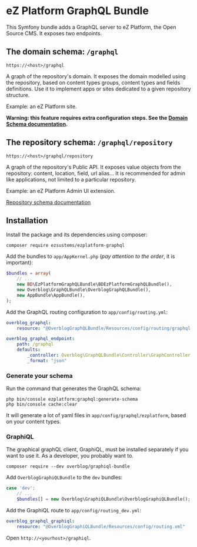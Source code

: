 # eZ Platform GraphQL Bundle

This Symfony bundle adds a GraphQL server to eZ Platform, the Open Source CMS. It exposes two endpoints.

## The domain schema: `/graphql`
`https://<host>/graphql`

A graph of the repository's domain. It exposes the domain modelled using the repository,
based on  content types groups, content types and fields definitions. Use it to implement
apps or sites dedicated to a given repository structure.

Example: an eZ Platform site.

**Warning: this feature requires extra configuration steps. See the [Domain Schema documentation](doc/domain_schema.md).**

## The repository schema: `/graphql/repository`
`https://<host>/graphql/repository`

A graph of the repository's Public API. It exposes value objects from the repository:
content, location, field, url alias...
It is recommended for admin like applications, not limited to a particular repository.

Example: an eZ Platform Admin UI extension.

[Repository schema documentation](doc/repository_schema.md)

## Installation

Install the package and its dependencies using composer:

```
composer require ezsustems/ezplatform-graphql
```

Add the bundles to `app/AppKernel.php` (*pay attention to the order*, it is important):

```php
$bundles = array(
    // ...
    new BD\EzPlatformGraphQLBundle\BDEzPlatformGraphQLBundle(),
    new Overblog\GraphQLBundle\OverblogGraphQLBundle(),
    new AppBundle\AppBundle(),
);
```

Add the GraphQL routing configuration to `app/config/routing.yml`:

```yaml
overblog_graphql:
    resource: "@OverblogGraphQLBundle/Resources/config/routing/graphql.yml"

overblog_graphql_endpoint:
    path: /graphql
    defaults:
        _controller: Overblog\GraphQLBundle\Controller\GraphController::endpointAction
        _format: "json"
```

### Generate your schema
Run the command that generates the GraphQL schema:
```
php bin/console ezplatform:graphql:generate-schema
php bin/console cache:clear
```

It will generate a lot of yaml files in `app/config/graphql/ezplatform`, based on your content types.

### GraphiQL
The graphical graphQL client, GraphiQL, must be installed separately if you want to use it.
As a developer, you probably want to.

```
composer require --dev overblog/graphiql-bundle
```

Add `OverblogGraphiQLBundle` to the `dev` bundles:

```php
case 'dev':
    // ...
    $bundles[] = new Overblog\GraphiQLBundle\OverblogGraphiQLBundle();
```

Add the GraphiQL route to `app/config/routing_dev.yml`:
```yaml
overblog_graphql_graphiql:
    resource: "@OverblogGraphiQLBundle/Resources/config/routing.xml"
```

Open `http://<yourhost>/graphiql`.
